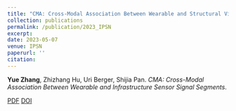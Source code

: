 ```yaml
---
title: "CMA: Cross-Modal Association Between Wearable and Structural Vibration Signal Segments for Indoor Occupant Sensing"
collection: publications
permalink: /publication/2023_IPSN
excerpt: 
date: 2023-05-07
venue: IPSN
paperurl: ''
citation: 
---
```

**Yue Zhang**, Zhizhang Hu, Uri Berger, Shijia Pan. *CMA: Cross-Modal Association Between Wearable and Infrastructure Sensor Signal Segments*.

[PDF](http://yzthu.github.io/files/2023_IPSN.pdf) [DOI](diolink)